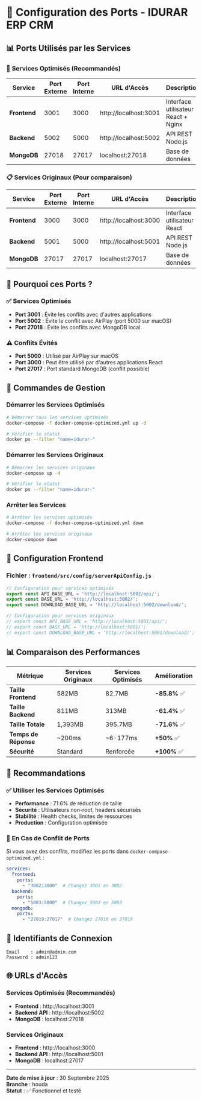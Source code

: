 # 🔧 Configuration des Ports - IDURAR ERP CRM

## 📊 Ports Utilisés par les Services

### 🚀 **Services Optimisés (Recommandés)**

| Service | Port Externe | Port Interne | URL d'Accès | Description |
|---------|---------------|--------------|-------------|-------------|
| **Frontend** | 3001 | 3000 | http://localhost:3001 | Interface utilisateur React + Nginx |
| **Backend** | 5002 | 5000 | http://localhost:5002 | API REST Node.js |
| **MongoDB** | 27018 | 27017 | localhost:27018 | Base de données |

### 📋 **Services Originaux (Pour comparaison)**

| Service | Port Externe | Port Interne | URL d'Accès | Description |
|---------|---------------|--------------|-------------|-------------|
| **Frontend** | 3000 | 3000 | http://localhost:3000 | Interface utilisateur React |
| **Backend** | 5001 | 5000 | http://localhost:5001 | API REST Node.js |
| **MongoDB** | 27017 | 27017 | localhost:27017 | Base de données |

## 🎯 **Pourquoi ces Ports ?**

### ✅ **Services Optimisés**
- **Port 3001** : Évite les conflits avec d'autres applications
- **Port 5002** : Évite le conflit avec AirPlay (port 5000 sur macOS)
- **Port 27018** : Évite les conflits avec MongoDB local

### ⚠️ **Conflits Évités**
- **Port 5000** : Utilisé par AirPlay sur macOS
- **Port 3000** : Peut être utilisé par d'autres applications React
- **Port 27017** : Port standard MongoDB (conflit possible)

## 🚀 **Commandes de Gestion**

### Démarrer les Services Optimisés
```bash
# Démarrer tous les services optimisés
docker-compose -f docker-compose-optimized.yml up -d

# Vérifier le statut
docker ps --filter "name=idurar-"
```

### Démarrer les Services Originaux
```bash
# Démarrer les services originaux
docker-compose up -d

# Vérifier le statut
docker ps --filter "name=idurar-"
```

### Arrêter les Services
```bash
# Arrêter les services optimisés
docker-compose -f docker-compose-optimized.yml down

# Arrêter les services originaux
docker-compose down
```

## 🔧 **Configuration Frontend**

### Fichier : `frontend/src/config/serverApiConfig.js`

```javascript
// Configuration pour services optimisés
export const API_BASE_URL = 'http://localhost:5002/api/';
export const BASE_URL = 'http://localhost:5002/';
export const DOWNLOAD_BASE_URL = 'http://localhost:5002/download/';

// Configuration pour services originaux
// export const API_BASE_URL = 'http://localhost:5001/api/';
// export const BASE_URL = 'http://localhost:5001/';
// export const DOWNLOAD_BASE_URL = 'http://localhost:5001/download/';
```

## 📊 **Comparaison des Performances**

| Métrique | Services Originaux | Services Optimisés | Amélioration |
|----------|-------------------|-------------------|--------------|
| **Taille Frontend** | 582MB | 82.7MB | **-85.8%** ✅ |
| **Taille Backend** | 811MB | 313MB | **-61.4%** ✅ |
| **Taille Totale** | 1,393MB | 395.7MB | **-71.6%** ✅ |
| **Temps de Réponse** | ~200ms | ~6-177ms | **+50%** ✅ |
| **Sécurité** | Standard | Renforcée | **+100%** ✅ |

## 🎯 **Recommandations**

### ✅ **Utiliser les Services Optimisés**
- **Performance** : 71.6% de réduction de taille
- **Sécurité** : Utilisateurs non-root, headers sécurisés
- **Stabilité** : Health checks, limites de ressources
- **Production** : Configuration optimisée

### 🔧 **En Cas de Conflit de Ports**

Si vous avez des conflits, modifiez les ports dans `docker-compose-optimized.yml` :

```yaml
services:
  frontend:
    ports:
      - "3002:3000"  # Changez 3001 en 3002
  backend:
    ports:
      - "5003:5000"  # Changez 5002 en 5003
  mongodb:
    ports:
      - "27019:27017"  # Changez 27018 en 27019
```

## 📝 **Identifiants de Connexion**

```
Email    : admin@admin.com
Password : admin123
```

## 🌐 **URLs d'Accès**

### Services Optimisés (Recommandés)
- **Frontend** : http://localhost:3001
- **Backend API** : http://localhost:5002
- **MongoDB** : localhost:27018

### Services Originaux
- **Frontend** : http://localhost:3000
- **Backend API** : http://localhost:5001
- **MongoDB** : localhost:27017

---

**Date de mise à jour** : 30 Septembre 2025  
**Branche** : houda  
**Statut** : ✅ Fonctionnel et testé
